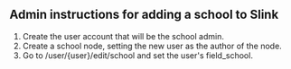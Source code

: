 ## Admin instructions for adding a school to Slink
1. Create the user account that will be the school admin.
2. Create a school node, setting the new user as the author of the node.
3. Go to /user/{user}/edit/school and set the user's field_school.
